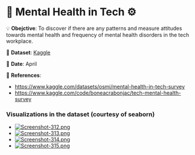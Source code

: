 # 🧠 Mental Health in Tech ⚙

💡 **Obejctive**: To discover if there are any patterns and measure attitudes towards mental health and frequency of mental health disorders in the tech workplace.

🔢 **Dataset**: [Kaggle](https://www.kaggle.com/datasets/osmi/mental-health-in-tech-survey)

📅 **Date**: April

📜 **References**:
- https://www.kaggle.com/datasets/osmi/mental-health-in-tech-survey
- https://www.kaggle.com/code/boneacrabonjac/tech-mental-health-survey


### Visualizations in the dataset (courtesy of seaborn)

- [![Screenshot-312.png](https://i.postimg.cc/6qfDx5kw/Screenshot-312.png)](https://postimg.cc/PvN6mhfF)
- [![Screenshot-313.png](https://i.postimg.cc/ZKYQyZkB/Screenshot-313.png)](https://postimg.cc/Jtgx9fzM)
- [![Screenshot-314.png](https://i.postimg.cc/FKSCQHSq/Screenshot-314.png)](https://postimg.cc/3yKFX7nC)
- [![Screenshot-315.png](https://i.postimg.cc/1z1cwcgC/Screenshot-315.png)](https://postimg.cc/mPVHG9yC)
